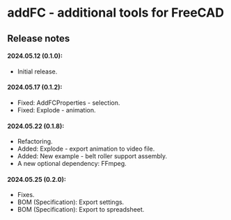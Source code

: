 # addFC - additional tools for FreeCAD

## Release notes

#### 2024.05.12 (**0.1.0**):
* Initial release.

#### 2024.05.17 (**0.1.2**):
* Fixed: AddFCProperties - selection.
* Fixed: Explode - animation.

#### 2024.05.22 (**0.1.8**):
* Refactoring.
* Added: Explode - export animation to video file.
* Added: New example - belt roller support assembly.
* A new optional dependency: FFmpeg.

#### 2024.05.25 (**0.2.0**):
* Fixes.
* BOM (Specification): Export settings.
* BOM (Specification): Export to spreadsheet.